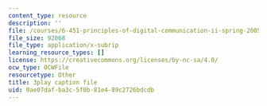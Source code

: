 ```yaml
---
content_type: resource
description: ''
file: /courses/6-451-principles-of-digital-communication-ii-spring-2005/0ae07dafba3c5f0b81e489c2726bdcdb_8HvTaOrTokc.vtt
file_size: 92068
file_type: application/x-subrip
learning_resource_types: []
license: https://creativecommons.org/licenses/by-nc-sa/4.0/
ocw_type: OCWFile
resourcetype: Other
title: 3play caption file
uid: 0ae07daf-ba3c-5f0b-81e4-89c2726bdcdb
---
```

